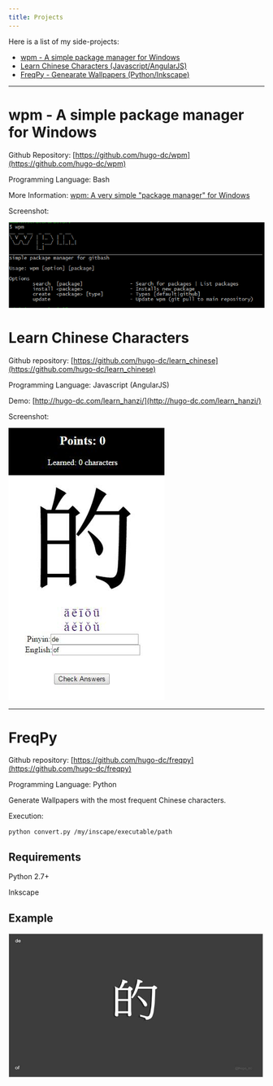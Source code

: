 ```yaml
---
title: Projects
---
```


Here is a list of my side-projects:

* [wpm - A simple package manager for Windows]()
* [Learn Chinese Characters (Javascript/AngularJS)](#learn-chinese-characters)
* [FreqPy - Genearate Wallpapers (Python/Inkscape)](#freqpy) 

----------------------------------------------

wpm - A simple package manager for Windows
==========================================

Github Repository: [https://github.com/hugo-dc/wpm](https://github.com/hugo-dc/wpm)

Programming Language: Bash

More Information: [wpm: A very simple "package manager" for Windows](/posts/2015-04-16-wpm-a-package-manager-for-windows.html)

Screenshot:

![](/images/wpm.jpg)


Learn Chinese Characters
========================

Github repository: [https://github.com/hugo-dc/learn_chinese](https://github.com/hugo-dc/learn_chinese)

Programming Language: Javascript (AngularJS)

Demo: [http://hugo-dc.com/learn_hanzi/](http://hugo-dc.com/learn_hanzi/)

Screenshot:

![](/images/chinese_app.jpg)

----------------------------------------------

FreqPy
======

Github repository: [https://github.com/hugo-dc/freqpy](https://github.com/hugo-dc/freqpy)

Programming Language: Python

Generate Wallpapers with the most frequent Chinese characters.

Execution:

```
python convert.py /my/inscape/executable/path
```


Requirements
------------

Python 2.7+

Inkscape

Example 
--------

![](/images/freqpy.jpg)


